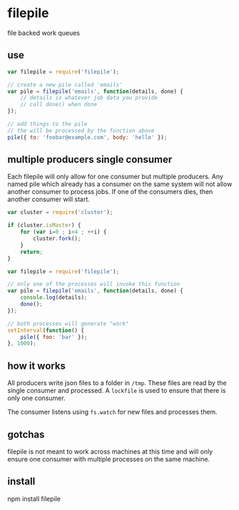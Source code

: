 # filepile

file backed work queues

## use

```javascript
var filepile = require('filepile');

// create a new pile called 'emails'
var pile = filepile('emails', function(details, done) {
    // details is whatever job data you provide
    // call done() when done
});

// add things to the pile
// the will be processed by the function above
pile({ to: 'foobar@example.com', body: 'hello' });
```

## multiple producers single consumer

Each filepile will only allow for one consumer but multiple producers. Any named pile which already has a consumer on the same system will not allow another consumer to process jobs. If one of the consumers dies, then another consumer will start.

```javascript
var cluster = require('cluster');

if (cluster.isMaster) {
    for (var i=0 ; i<4 ; ++i) {
        cluster.fork();
    }
    return;
}

var filepile = require('filepile');

// only one of the processes will invoke this function
var pile = filepile('emails', function(details, done) {
    console.log(details);
    done();
});

// both processes will generate "work"
setInterval(function() {
    pile({ foo: 'bar' });
}, 1000);
```

## how it works

All producers write json files to a folder in `/tmp`. These files are read by the single consumer and processed. A `lockfile` is used to ensure that there is only one consumer.

The consumer listens using `fs.watch` for new files and processes them.

## gotchas

filepile is not meant to work across machines at this time and will only ensure one consumer with multiple processes on the same machine.

## install

npm install filepile
